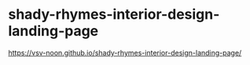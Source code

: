 # shady-rhymes-interior-design-landing-page

https://vsv-noon.github.io/shady-rhymes-interior-design-landing-page/
